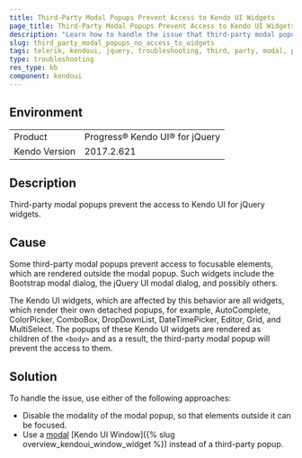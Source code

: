 ```yaml
---
title: Third-Party Modal Popups Prevent Access to Kendo UI Widgets
page_title: Third-Party Modal Popups Prevent Access to Kendo UI Widgets
description: "Learn how to handle the issue that third-party modal popups prevent the access to Kendo UI for jQuery widgets."
slug: third_party_modal_popups_no_access_to_widgets
tags: telerik, kendoui, jquery, troubleshooting, third, party, modal, popups, prevent, access, to, widgets
type: troubleshooting
res_type: kb
component: kendoui
---
```


## Environment

<table>
 <tr>
  <td>Product</td>
  <td>Progress® Kendo UI® for jQuery</td>
 </tr>
 <tr>
  <td>Kendo Version</td>
  <td>2017.2.621</td>
 </tr>
</table>

## Description 

Third-party modal popups prevent the access to Kendo UI for jQuery widgets.

## Cause

Some third-party modal popups prevent access to focusable elements, which are rendered outside the modal popup. Such widgets include the Bootstrap modal dialog, the jQuery UI modal dialog, and possibly others. 

The Kendo UI widgets, which are affected by this behavior are all widgets, which render their own detached popups, for example, AutoComplete, ColorPicker, ComboBox, DropDownList, DateTimePicker, Editor, Grid, and MultiSelect. The popups of these Kendo UI widgets are rendered as children of the `<body>` and as a result, the third-party modal popup will prevent the access to them.

## Solution

To handle the issue, use either of the following approaches:

* Disable the modality of the modal popup, so that elements outside it can be focused.
* Use a [modal](/api/javascript/ui/window/configuration/modal) [Kendo UI Window]({% slug overview_kendoui_window_widget %}) instead of a third-party popup.


